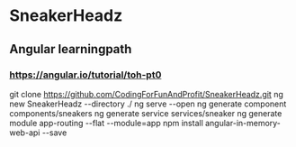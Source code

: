# SneakerHeadz

## Angular learningpath

### https://angular.io/tutorial/toh-pt0

git clone https://github.com/CodingForFunAndProfit/SneakerHeadz.git
ng new SneakerHeadz --directory ./
ng serve --open
ng generate component components/sneakers
ng generate service services/sneaker
ng generate module app-routing --flat --module=app
npm install angular-in-memory-web-api --save
